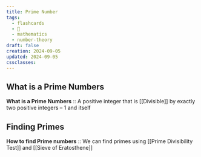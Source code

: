 ```yaml
---
title: Prime Number
tags:
  - flashcards
  - 🌱
  - mathematics
  - number-theory
draft: false
creation: 2024-09-05
updated: 2024-09-05
cssclasses: 
---
```

## What is a Prime Numbers

**What is a Prime Numbers** :: A positive integer that is [[Divisible]] by exactly two positive integers – $1$ and itself
<!--SR:!2024-09-17,4,270-->

## Finding Primes

**How to find Prime numbers** :: We can find primes using [[Prime Divisibility Test]] and [[Sieve of Eratosthene]]
<!--SR:!2024-09-17,4,270-->


